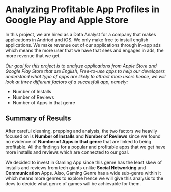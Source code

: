 # Analyzing Profitable App Profiles in Google Play and Apple Store
In this project, we are hired as a Data Analyst for a company that makes applications in Andriod and iOS. We only make free to install english applications. We make revenue out of our applications through in-app ads which means the more user that we have that sees and engages in ads, the more revenue that we get. 

*Our goal for this project is to analyze applications from Apple Store and Google Play Store that are English, Free-to-use apps to help our developers understand what type of apps are likely to attract more users hence, we will look at three different factors of a succesfull app, namely:*
- Number of Installs
- Number of Reviews
- Number of Apps in that genre

## Summary of Results
After careful cleaning, prepping and analysis, the two factors we heavily focused on is **Number of Installs** and **Number of Reviews** since we found no evidence of **Number of Apps in that genre** that are linked to being profitable. All the findings for a popular and profitable apps that we get have more installs and reviews which are connected to our goal.

We decided to invest in Gaming App since this genre has the least skew of installs and reviews from tech giants unlike **Social Networking** and **Communication** Apps. Also, Gaming Genre has a wide sub-genre within it which means more genres to explore hence we will give this analysis to the devs to decide what genre of games will be achievable for them.

